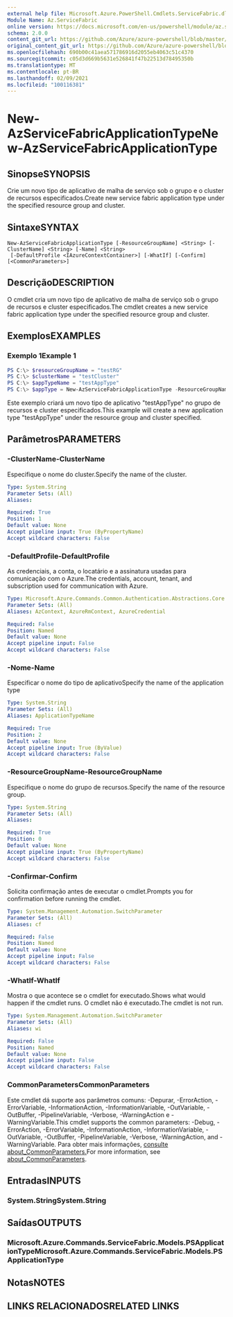 ```yaml
---
external help file: Microsoft.Azure.PowerShell.Cmdlets.ServiceFabric.dll-Help.xml
Module Name: Az.ServiceFabric
online version: https://docs.microsoft.com/en-us/powershell/module/az.servicefabric/new-azservicefabricapplicationtype
schema: 2.0.0
content_git_url: https://github.com/Azure/azure-powershell/blob/master/src/ServiceFabric/ServiceFabric/help/New-AzServiceFabricApplicationType.md
original_content_git_url: https://github.com/Azure/azure-powershell/blob/master/src/ServiceFabric/ServiceFabric/help/New-AzServiceFabricApplicationType.md
ms.openlocfilehash: 690b00c41aea571786916d2055eb4063c51c4370
ms.sourcegitcommit: c05d3d669b5631e526841f47b22513d78495350b
ms.translationtype: MT
ms.contentlocale: pt-BR
ms.lasthandoff: 02/09/2021
ms.locfileid: "100116381"
---
```

# <span data-ttu-id="11e38-101">New-AzServiceFabricApplicationType</span><span class="sxs-lookup"><span data-stu-id="11e38-101">New-AzServiceFabricApplicationType</span></span>

## <span data-ttu-id="11e38-102">Sinopse</span><span class="sxs-lookup"><span data-stu-id="11e38-102">SYNOPSIS</span></span>
<span data-ttu-id="11e38-103">Crie um novo tipo de aplicativo de malha de serviço sob o grupo e o cluster de recursos especificados.</span><span class="sxs-lookup"><span data-stu-id="11e38-103">Create new service fabric application type under the specified resource group and cluster.</span></span>

## <span data-ttu-id="11e38-104">Sintaxe</span><span class="sxs-lookup"><span data-stu-id="11e38-104">SYNTAX</span></span>

```
New-AzServiceFabricApplicationType [-ResourceGroupName] <String> [-ClusterName] <String> [-Name] <String>
 [-DefaultProfile <IAzureContextContainer>] [-WhatIf] [-Confirm] [<CommonParameters>]
```

## <span data-ttu-id="11e38-105">Descrição</span><span class="sxs-lookup"><span data-stu-id="11e38-105">DESCRIPTION</span></span>
<span data-ttu-id="11e38-106">O cmdlet cria um novo tipo de aplicativo de malha de serviço sob o grupo de recursos e cluster especificados.</span><span class="sxs-lookup"><span data-stu-id="11e38-106">The cmdlet creates a new service fabric application type under the specified resource group and cluster.</span></span>

## <span data-ttu-id="11e38-107">Exemplos</span><span class="sxs-lookup"><span data-stu-id="11e38-107">EXAMPLES</span></span>

### <span data-ttu-id="11e38-108">Exemplo 1</span><span class="sxs-lookup"><span data-stu-id="11e38-108">Example 1</span></span>
```powershell
PS C:\> $resourceGroupName = "testRG"
PS C:\> $clusterName = "testCluster"
PS C:\> $appTypeName = "testAppType"
PS C:\> $appType = New-AzServiceFabricApplicationType -ResourceGroupName $resourceGroupName -ClusterName $clusterName -Name $appTypeName -Verbose
```

<span data-ttu-id="11e38-109">Este exemplo criará um novo tipo de aplicativo "testAppType" no grupo de recursos e cluster especificados.</span><span class="sxs-lookup"><span data-stu-id="11e38-109">This example will create a new application type "testAppType" under the resource group and cluster specified.</span></span>

## <span data-ttu-id="11e38-110">Parâmetros</span><span class="sxs-lookup"><span data-stu-id="11e38-110">PARAMETERS</span></span>

### <span data-ttu-id="11e38-111">-ClusterName</span><span class="sxs-lookup"><span data-stu-id="11e38-111">-ClusterName</span></span>
<span data-ttu-id="11e38-112">Especifique o nome do cluster.</span><span class="sxs-lookup"><span data-stu-id="11e38-112">Specify the name of the cluster.</span></span>

```yaml
Type: System.String
Parameter Sets: (All)
Aliases:

Required: True
Position: 1
Default value: None
Accept pipeline input: True (ByPropertyName)
Accept wildcard characters: False
```

### <span data-ttu-id="11e38-113">-DefaultProfile</span><span class="sxs-lookup"><span data-stu-id="11e38-113">-DefaultProfile</span></span>
<span data-ttu-id="11e38-114">As credenciais, a conta, o locatário e a assinatura usadas para comunicação com o Azure.</span><span class="sxs-lookup"><span data-stu-id="11e38-114">The credentials, account, tenant, and subscription used for communication with Azure.</span></span>

```yaml
Type: Microsoft.Azure.Commands.Common.Authentication.Abstractions.Core.IAzureContextContainer
Parameter Sets: (All)
Aliases: AzContext, AzureRmContext, AzureCredential

Required: False
Position: Named
Default value: None
Accept pipeline input: False
Accept wildcard characters: False
```

### <span data-ttu-id="11e38-115">-Nome</span><span class="sxs-lookup"><span data-stu-id="11e38-115">-Name</span></span>
<span data-ttu-id="11e38-116">Especificar o nome do tipo de aplicativo</span><span class="sxs-lookup"><span data-stu-id="11e38-116">Specify the name of the application type</span></span>

```yaml
Type: System.String
Parameter Sets: (All)
Aliases: ApplicationTypeName

Required: True
Position: 2
Default value: None
Accept pipeline input: True (ByValue)
Accept wildcard characters: False
```

### <span data-ttu-id="11e38-117">-ResourceGroupName</span><span class="sxs-lookup"><span data-stu-id="11e38-117">-ResourceGroupName</span></span>
<span data-ttu-id="11e38-118">Especifique o nome do grupo de recursos.</span><span class="sxs-lookup"><span data-stu-id="11e38-118">Specify the name of the resource group.</span></span>

```yaml
Type: System.String
Parameter Sets: (All)
Aliases:

Required: True
Position: 0
Default value: None
Accept pipeline input: True (ByPropertyName)
Accept wildcard characters: False
```

### <span data-ttu-id="11e38-119">-Confirmar</span><span class="sxs-lookup"><span data-stu-id="11e38-119">-Confirm</span></span>
<span data-ttu-id="11e38-120">Solicita confirmação antes de executar o cmdlet.</span><span class="sxs-lookup"><span data-stu-id="11e38-120">Prompts you for confirmation before running the cmdlet.</span></span>

```yaml
Type: System.Management.Automation.SwitchParameter
Parameter Sets: (All)
Aliases: cf

Required: False
Position: Named
Default value: None
Accept pipeline input: False
Accept wildcard characters: False
```

### <span data-ttu-id="11e38-121">-WhatIf</span><span class="sxs-lookup"><span data-stu-id="11e38-121">-WhatIf</span></span>
<span data-ttu-id="11e38-122">Mostra o que acontece se o cmdlet for executado.</span><span class="sxs-lookup"><span data-stu-id="11e38-122">Shows what would happen if the cmdlet runs.</span></span>
<span data-ttu-id="11e38-123">O cmdlet não é executado.</span><span class="sxs-lookup"><span data-stu-id="11e38-123">The cmdlet is not run.</span></span>

```yaml
Type: System.Management.Automation.SwitchParameter
Parameter Sets: (All)
Aliases: wi

Required: False
Position: Named
Default value: None
Accept pipeline input: False
Accept wildcard characters: False
```

### <span data-ttu-id="11e38-124">CommonParameters</span><span class="sxs-lookup"><span data-stu-id="11e38-124">CommonParameters</span></span>
<span data-ttu-id="11e38-125">Este cmdlet dá suporte aos parâmetros comuns: -Depurar, -ErrorAction, -ErrorVariable, -InformationAction, -InformationVariable, -OutVariable, -OutBuffer, -PipelineVariable, -Verbose, -WarningAction e -WarningVariable.</span><span class="sxs-lookup"><span data-stu-id="11e38-125">This cmdlet supports the common parameters: -Debug, -ErrorAction, -ErrorVariable, -InformationAction, -InformationVariable, -OutVariable, -OutBuffer, -PipelineVariable, -Verbose, -WarningAction, and -WarningVariable.</span></span> <span data-ttu-id="11e38-126">Para obter mais informações, [consulte about_CommonParameters.](http://go.microsoft.com/fwlink/?LinkID=113216)</span><span class="sxs-lookup"><span data-stu-id="11e38-126">For more information, see [about_CommonParameters](http://go.microsoft.com/fwlink/?LinkID=113216).</span></span>

## <span data-ttu-id="11e38-127">Entradas</span><span class="sxs-lookup"><span data-stu-id="11e38-127">INPUTS</span></span>

### <span data-ttu-id="11e38-128">System.String</span><span class="sxs-lookup"><span data-stu-id="11e38-128">System.String</span></span>

## <span data-ttu-id="11e38-129">Saídas</span><span class="sxs-lookup"><span data-stu-id="11e38-129">OUTPUTS</span></span>

### <span data-ttu-id="11e38-130">Microsoft.Azure.Commands.ServiceFabric.Models.PSApplicationType</span><span class="sxs-lookup"><span data-stu-id="11e38-130">Microsoft.Azure.Commands.ServiceFabric.Models.PSApplicationType</span></span>

## <span data-ttu-id="11e38-131">Notas</span><span class="sxs-lookup"><span data-stu-id="11e38-131">NOTES</span></span>

## <span data-ttu-id="11e38-132">LINKS RELACIONADOS</span><span class="sxs-lookup"><span data-stu-id="11e38-132">RELATED LINKS</span></span>
